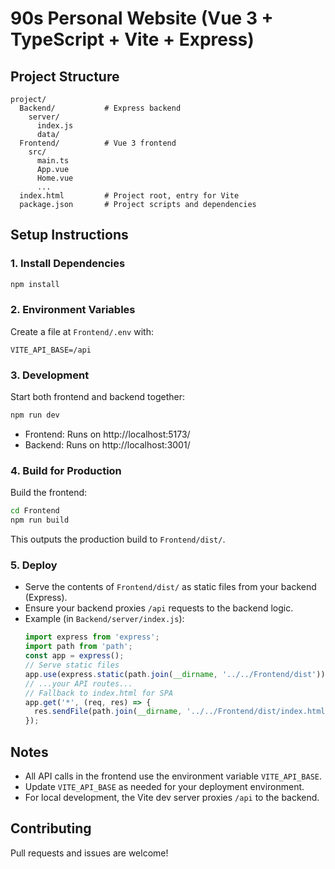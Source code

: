 # 90s Personal Website (Vue 3 + TypeScript + Vite + Express)

## Project Structure

```
project/
  Backend/           # Express backend
    server/
      index.js
      data/
  Frontend/          # Vue 3 frontend
    src/
      main.ts
      App.vue
      Home.vue
      ...
  index.html         # Project root, entry for Vite
  package.json       # Project scripts and dependencies
```

## Setup Instructions

### 1. Install Dependencies

```sh
npm install
```

### 2. Environment Variables

Create a file at `Frontend/.env` with:
```
VITE_API_BASE=/api
```

### 3. Development

Start both frontend and backend together:
```sh
npm run dev
```
- Frontend: Runs on http://localhost:5173/
- Backend:  Runs on http://localhost:3001/

### 4. Build for Production

Build the frontend:
```sh
cd Frontend
npm run build
```
This outputs the production build to `Frontend/dist/`.

### 5. Deploy
- Serve the contents of `Frontend/dist/` as static files from your backend (Express).
- Ensure your backend proxies `/api` requests to the backend logic.
- Example (in `Backend/server/index.js`):
  ```js
  import express from 'express';
  import path from 'path';
  const app = express();
  // Serve static files
  app.use(express.static(path.join(__dirname, '../../Frontend/dist')));
  // ...your API routes...
  // Fallback to index.html for SPA
  app.get('*', (req, res) => {
    res.sendFile(path.join(__dirname, '../../Frontend/dist/index.html'));
  });
  ```

## Notes
- All API calls in the frontend use the environment variable `VITE_API_BASE`.
- Update `VITE_API_BASE` as needed for your deployment environment.
- For local development, the Vite dev server proxies `/api` to the backend.

## Contributing
Pull requests and issues are welcome!
